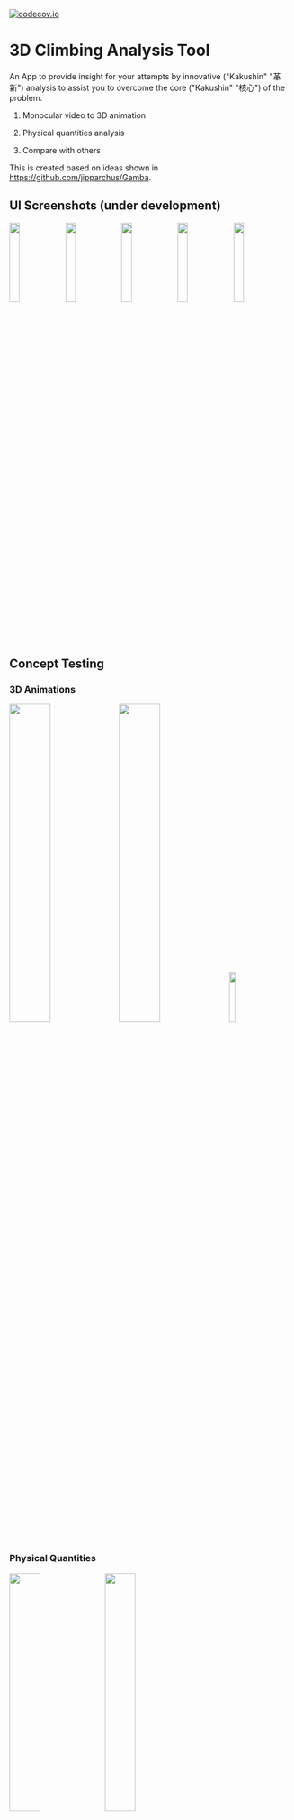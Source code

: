 [![codecov.io](https://codecov.io/github/jipparchus/KAKUSHIN/coverage.svg?branch=main)](https://app.codecov.io/github/jipparchus/KAKUSHIN?branch=main)

# 3D Climbing Analysis Tool

An App to provide insight for your attempts by innovative ("Kakushin" "革新") analysis to assist you to overcome the core ("Kakushin" "核心") of the problem.

1. Monocular video to 3D animation

2. Physical quantities analysis

3. Compare with others


This is created based on ideas shown in https://github.com/jipparchus/Gamba.

## UI Screenshots (under development)

<p>
  <img src="database/README/login.png" width="19%"/>
  <img src="database/README/sidebar.png" width="19%" />
  <img src="database/README/profile.png" width="19%" />
  <img src="database/README/calibration.png" width="19%" />
  <img src="database/README/video.png" width="19%" />
</p>

## Concept Testing

### 3D Animations

<p>
  <img src="database/README/animation_2d_2.gif" width="38%"/>
  <img src="database/README/animation_3d_2.gif" width="38%"/>
  <img src="database/README/original.gif" width="15%"/>
</p>


### Physical Quantities

<p>
  <img src="database/README/com_pos.gif" width="32.9%"/>
  <img src="database/README/com_vel.gif" width="32.9%"/>
  <img src="database/README/com_mtm.gif" width="32.9%"/>
  <img src="database/README/com_imp.gif" width="32.9%"/>
  <img src="database/README/ang_vel.gif" width="32.9%"/>
  <img src="database/README/ang_mtm.gif" width="32.9%"/>
</p>

(Top) body parts coordinates, velocity, linear momentum. (Bottom) impulse, angular velocity, angular momentum.

**Conditions**:
- A 3D mesh model of Moonboard is created using smartphone app (RealityScan)
  <p>
  <img src="database/README/wall_model.gif" width="32.9%"/>
</p>
- Rendering perspective is approximately alighned with that of the video frames
- Contact of hands/feet is recorded manually using the annotation tool in https://github.com/jipparchus/Gamba.

Future Plan:
- [ ] Stabilise the human pose through the frames.
- [ ] Multi-threading to speed up analysis and animation creation. (It takes ~15 min now)
- [ ] Visualisation of angular momentum in 3D plots
- [ ] Impremenation of the frontend
- [ ] Analysing the pose coordinates over frames and smooth the moves, exclude non-physical motions.
- [ ] Optimised rendering perspective estimation.
- [ ] Getting rendering perspective to video frame perspective transformation matrix
- [ ] Train an AI model to automate climber-wall contact state detection

**1. Feature Point Matching**

Aim: Finding pairs of points between the rendered wall image and the video frame. The coordinates $P_{render}$ and $P_{video}$ are both 2D.

<p>
  <img src="database/README/featurepoint_matching.png" width="60%"/>
</p>

**2. Feature Points 3D Coordinates Estimation by 3D Model**

Aim: Finding the 3D coordinates of the feature points $P_{model}$ on the 3D mesh model of the wall.

<p>
  <img src="database/README/featurepoints3D_rendering.png" width="60%"/>
</p>

**3. Feature Points Human Pose 3D Coordinates Projection**

Aim: Finding transformation matrix $T_{wall}$  3D feature points coordinates $P_{model}$ to 2D feature points coordinates $P_{video}$ as $P_{video}=T_{wall} P_{model}$. At the same time, human pose 3D coords to 2D coords transformation matrix is computed as $T_{pose}$.

White points are the projection of $P_{model}$ calculated using $T_{wall}$. The colourful points are the 3D pose coordinates projected on the video frame using $T_{pose}$.

<p>
  <img src="database/README/featurepoints_posekp_projection.png" width="60%"/>
</p>

**4. 3D Plot without Adjustment**

Aim: Check the reliability of the transformation matrices by plotting the $P_{model}$ and 3D human pose in the same 3D cartesian frame. The human pose is transformed as $T_{wall}^{-1} T_{pose} P_{pose}$ to match the coordinate system with that of $P_{model}$.

<p>
  <img src="database/README/wall_pose_wimple_not_calibrated_1.png" width="32%"/>
  <img src="database/README/wall_pose_wimple_not_calibrated_2.png" width="32%"/>
  <img src="database/README/wall_pose_wimple_not_calibrated_3.png" width="32%"/>
</p>

**5. Contact Points Adjustment**

Aim: To adjust the human pose coordinates so that it looks realistic. Using the previously made tool (https://github.com/jipparchus/Gamba), the contact points of the climber are recorded. Poses were re-computed taking minimising ...

1. the differences between the ideal and detected contact points coordinates
2. the differences of projection of the re-computed 3D coordinates from the original video perspective and the 2D pose detected in the video
3. the non-physical situation (i.e. any part of the body should not penetrate the wall)

As a result, I get some better 3D poses, but still there are funny poses.

<p>
  <img src="database/README/wall_pose_wimple_calibrated_1.png" width="32%"/>
  <img src="database/README/wall_pose_wimple_calibrated_2.png" width="32%"/>
  <img src="database/README/wall_pose_wimple_calibrated_3.png" width="32%"/>
</p>


![](database/README/animation_light.gif)
*(https://youtu.be/7uWb7XOdLeM?si=7Y_7BfOQx9DI-j4g)*


**6. Pose Smoothing**

Aim: Smoothing the poses in time to eliminate the wiggling behaviour. After removing the coordinates data whose detection confidence < 20%, the missing data is interpolated linearly. Subcequently, a Savitzky-Golay filter is applied to smooth the coordinates over the time.

<p>
  <img src="database/README/conf.png" width="40%"/>
  <img src="database/README/animation_3d_1.gif" width="29%"/>
  <img src="database/README/animation_3d_2.gif" width="29%"/>
</p>

As a side effect, the consistency of the body part lengths are broken. Need a further adjustment, and I have a few ideas for that...

**7. Physical Quantities**

- Velocity ($\vec{v}$): The first derivative of the displacement.
- Linear Momentum ($\vec{p}$): Mass times velocity of each part of he body.
- Impulse ($\Delta \vec{p}$): Change of the linear momentum. It is also a product of the timestep ($\Delta t$) and the average net force ($\bar{F}$).
- Angular Velocity ($\vec{\omega}$): Speed of rotation around an axis. Computed for left and right thigh, shank, upper & lower arm around the keypoints of the pose connected i.e. waist, knee, shoulder, and elbow.
- Angular Momentum ($\vec{L}$): Computing $I \vec{\omega}$ for each part, where $I$ is the moment of inertia.